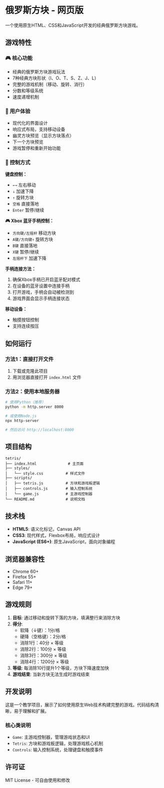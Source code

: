 # 俄罗斯方块 - 网页版

一个使用原生HTML、CSS和JavaScript开发的经典俄罗斯方块游戏。

## 游戏特性

### 🎮 核心功能
- 经典的俄罗斯方块游戏玩法
- 7种经典方块形状（I、O、T、S、Z、J、L）
- 完整的游戏机制（移动、旋转、消行）
- 分数和等级系统
- 速度递增机制

### 🎨 用户体验
- 现代化的界面设计
- 响应式布局，支持移动设备
- 幽灵方块预览（显示方块落点）
- 下一个方块预览
- 游戏暂停和重新开始功能

### 🎯 控制方式
**键盘控制：**
- `←→` 左右移动
- `↓` 加速下降
- `↑` 旋转方块
- `空格` 直接落地
- `Enter` 暂停/继续

**🎮 Xbox 蓝牙手柄控制：**
- `方向键/左摇杆` 移动方块
- `A键/方向键↑` 旋转方块
- `B键` 直接落地
- `X键` 暂停/继续
- `左摇杆下` 加速下降

**手柄连接方法：**
1. 确保Xbox手柄已开启蓝牙配对模式
2. 在设备的蓝牙设置中连接手柄
3. 打开游戏，手柄会自动被检测到
4. 游戏界面会显示手柄连接状态

**移动设备：**
- 触摸按钮控制
- 支持连续按压

## 如何运行

### 方法1：直接打开文件
1. 下载或克隆此项目
2. 用浏览器直接打开 `index.html` 文件

### 方法2：使用本地服务器
```bash
# 使用Python（推荐）
python -m http.server 8000

# 或使用Node.js
npx http-server

# 然后访问 http://localhost:8000
```

## 项目结构

```
tetris/
├── index.html              # 主页面
├── styles/
│   └── style.css          # 样式文件
├── scripts/
│   ├── tetris.js          # 方块和游戏板逻辑
│   ├── controls.js        # 输入控制系统
│   └── game.js            # 主游戏控制器
└── README.md              # 说明文档
```

## 技术栈

- **HTML5**: 语义化标记，Canvas API
- **CSS3**: 现代样式，Flexbox布局，响应式设计
- **JavaScript (ES6+)**: 原生JavaScript，面向对象编程

## 浏览器兼容性

- Chrome 60+
- Firefox 55+
- Safari 11+
- Edge 79+

## 游戏规则

1. **目标**: 通过移动和旋转下落的方块，填满整行来消除方块
2. **得分**:
   - 软降（↓键）：1分/格
   - 硬降（空格键）：2分/格
   - 消除1行：40分 × 等级
   - 消除2行：100分 × 等级
   - 消除3行：300分 × 等级
   - 消除4行：1200分 × 等级
3. **等级**: 每消除10行提升1个等级，方块下降速度加快
4. **游戏结束**: 当新方块无法生成时游戏结束

## 开发说明

这是一个教学项目，展示了如何使用原生Web技术构建完整的游戏。代码结构清晰，易于理解和扩展。

### 核心类说明
- `Game`: 主游戏控制器，管理游戏状态和UI
- `Tetris`: 方块和游戏板逻辑，处理游戏核心机制
- `Controls`: 输入控制系统，处理键盘和触摸事件

## 许可证

MIT License - 可自由使用和修改
